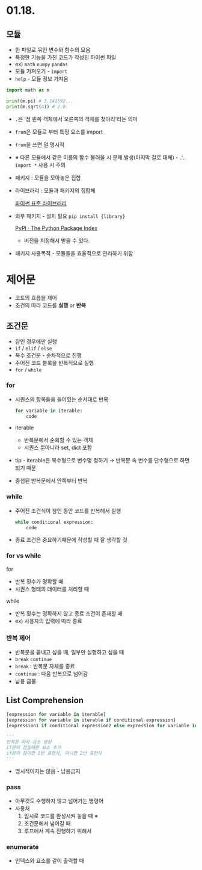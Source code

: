 # 01.18.

## 모듈

- 한 파일로 묶인 변수와 함수의 모음
- 특정한 기능을 가진 코드가 작성된 파이썬 파일
- ex) `math` `numpy` `pandas`
- 모듈 가져오기 - `import`
- `help` - 모듈 정보 가져옴

```python
import math as m

print(m.pi) # 3.141592...
print(m.sqrt(4)) # 2.0
```

- `.`은 ‘점 왼쪽 객체에서 오른쪽의 객체를 찾아라’라는 의미
- `from`은 모듈로 부터 특정 요소를 import
- `from`을 쓰면 덜 명시적
- ※ 다른 모듈에서 같은 이름의 함수 불러올 시 문제 발생(마지막 걸로 대체) - ∴ `import *` 사용 시 주의
- 패키지 : 모듈을 모아놓은 집합
- 라이브러리 : 모듈과 패키지의 집합체
    
    [파이썬 표준 라이브러리](https://docs.python.org/ko/3/library/index.html)
    
- 외부 패키지 - 설치 필요 `pip install {library}`
    
    [PyPI · The Python Package Index](https://pypi.org/)
    
    - 버전을 지정해서 받을 수 있다.
- 패키지 사용목적 - 모듈들을 효율적으로 관리하기 위함

# 제어문

- 코드의 흐름을 제어
- 조건의 따라 코드를 **실행** or **반복**

## 조건문

- 참인 경우에만 실행
- `if` / `elif` / `else`
- 복수 조건문 - 순차적으로 진행
- 주어진 코드 블록을 반복적으로 실행
- `for` / `while`

### for

- 시퀀스의 항목들을 들어있는 순서대로 반복
    
    ```python
    for variable in iterable:
        code
    ```
    
- iterable
    - 반복문에서 순회할 수 있는 객체
    - 시퀀스 뿐아니라 set, dict 포함
- tip - iterable은 복수형으로 변수명 정하기 → 반복문 속 변수를 단수형으로 하면 되기 때문
- 중첩된 반복문에서 안쪽부터 반복

### while

- 주어진 조건식이 참인 동안 코드를 반복해서 실행
    
    ```python
    while conditional expression:
        code
    ```
    
- 종료 조건은 중요하기때문에 작성할 때 잘 생각할 것

### for vs while

for

- 반복 횟수가 명확할 때
- 시퀀스 형태의 데이터를 처리할 때

while

- 반복 횟수는 명확하지 않고 종료 조건이 존재할 때
- ex) 사용자의 입력에 따라 종료

### 반복 제어

- 반복문을 끝내고 싶을 때, 일부만 실행하고 싶을 때
- `break` `continue`
- `break` : 반복문 자체를 종료
- `continue` : 다음 반복으로 넘어감
- 남용 금물

## List Comprehension

```python
[expression for variable in iterable]
[expression for variable in iterable if conditional expression]
[expression1 if conditional expression2 else expression for variable in iterable]

'''
반복문 따라 요소 생성
if문이 참일때만 요소 추가
if문이 참이면 1번 표현식, 아니면 2번 표현식
'''
```

- 명시적이지는 않음 - 남용금지

### pass

- 아무것도 수행하지 않고 넘어가는 명령어
- 사용처
    1. 임시로 코드를 완성시켜 놓을 때 ※
    2. 조건문에서 넘어갈 때
    3. 루프에서 계속 진행하기 위해서

### enumerate

- 인덱스와 요소를 같이 출력할 때
